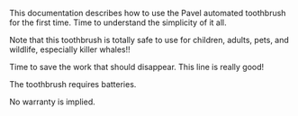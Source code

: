 This documentation describes how to use the Pavel automated toothbrush for the first time. Time to understand the simplicity of it all.

Note that this toothbrush is totally safe to use for children, adults, pets, and wildlife, especially killer whales!!

Time to save the work that should disappear. This line is really good!

The toothbrush requires batteries.

No warranty is implied.